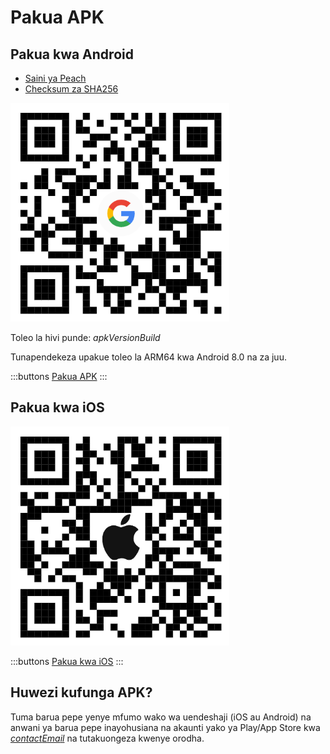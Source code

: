 # Pakua APK

## Pakua kwa Android

- [Saini ya Peach]($apkSignaturesUrl$)
- [Checksum za SHA256]($apkChecksumsUrl$)

<img src="/icons/qrcode_android.png" width="350">

Toleo la hivi punde: $apkVersionBuild$

Tunapendekeza upakue toleo la ARM64 kwa Android 8.0 na za juu.

:::buttons
[Pakua APK]($apkUrl$)
:::

## Pakua kwa iOS

<img src="/icons/qrcode_apple.png" width="350">

:::buttons
[Pakua kwa iOS](https://testflight.apple.com/join/wfSPFEWG)
:::

## Huwezi kufunga APK?

Tuma barua pepe yenye mfumo wako wa uendeshaji (iOS au Android) na anwani ya barua pepe inayohusiana na akaunti yako ya Play/App Store kwa
[$contactEmail$](mailto:$contactEmail$) na tutakuongeza kwenye orodha.
